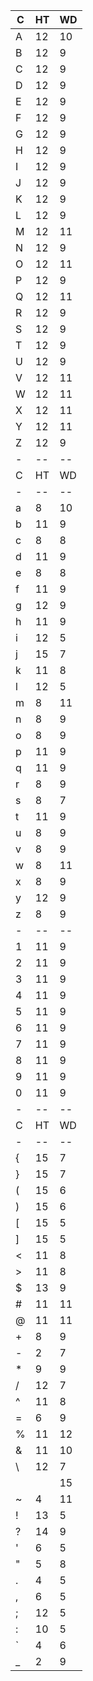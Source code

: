| C | HT | WD |
| - | -- | -- |
| A | 12 | 10 | All caps characters are drawn down two pixels 
| B | 12 |  9 | highest pixels all align
| C | 12 |  9 |
| D | 12 |  9 |
| E | 12 |  9 |
| F | 12 |  9 |
| G | 12 |  9 |
| H | 12 |  9 |
| I | 12 |  9 |
| J | 12 |  9 |
| K | 12 |  9 |
| L | 12 |  9 |
| M | 12 | 11 |
| N | 12 |  9 |
| O | 12 | 11 |
| P | 12 |  9 |
| Q | 12 | 11 |
| R | 12 |  9 |
| S | 12 |  9 |
| T | 12 |  9 |
| U | 12 |  9 |
| V | 12 | 11 |
| W | 12 | 11 |
| X | 12 | 11 |
| Y | 12 | 11 |
| Z | 12 |  9 |
| - | -- | -- |
| C | HT | WD |
| - | -- | -- |
| a |  8 | 10 | Highest pixel down four
| b | 11 |  9 | down 1
| c |  8 |  8 | down 4
| d | 11 |  9 | down 1
| e |  8 |  8 | down 4
| f | 11 |  9 | down 1
| g | 12 |  9 | down 3
| h | 11 |  9 | down 1
| i | 12 |  5 | down 0
| j | 15 |  7 | down 0
| k | 11 |  8 | down 1
| l | 12 |  5 | down 0
| m |  8 | 11 | down 4
| n |  8 |  9 | down 4
| o |  8 |  9 | down 4
| p | 11 |  9 | down 4
| q | 11 |  9 | down 4
| r |  8 |  9 | down 4
| s |  8 |  7 | down 4
| t | 11 |  9 | down 1
| u |  8 |  9 | down 4
| v |  8 |  9 | down 4
| w |  8 | 11 | down 4
| x |  8 |  9 | down 4
| y | 12 |  9 | down 4
| z |  8 |  9 | down 4
| - | -- | -- |
| 1 | 11 |  9 | All numbers,
| 2 | 11 |  9 | highest pixel is down 2
| 3 | 11 |  9 |
| 4 | 11 |  9 |
| 5 | 11 |  9 |
| 6 | 11 |  9 |
| 7 | 11 |  9 |
| 8 | 11 |  9 |
| 9 | 11 |  9 |
| 0 | 11 |  9 |
| - | -- | -- |
| C | HT | WD |
| - | -- | -- |
| { | 15 |  7 | down 0
| } | 15 |  7 | down 0
| ( | 15 |  6 | down 0
| ) | 15 |  6 | down 0
| [ | 15 |  5 | down 0
| ] | 15 |  5 | down 0
| < | 11 |  8 | down 2
| > | 11 |  8 | down 2
| $ | 13 |  9 | down 1
| # | 11 | 11 | down 2
| @ | 11 | 11 | down 2
| + |  8 |  9 | down 4
| - |  2 |  7 | down 7
| * |  9 |  9 | down 2
| / | 12 |  7 | down 2
| ^ | 11 |  8 | down 2
| = |  6 |  9 | down 5
| % | 11 | 12 | down 2
| & | 11 | 10 | down 2
| \ | 12 |  7 | down 2
| | | 15 |  3 | down 0
| ~ |  4 | 11 | down 6
| ! | 13 |  5 | down 1
| ? | 14 |  9 | down 0
| ' |  6 |  5 | down 0
| " |  5 |  8 | down 0
| . |  4 |  5 | down 10
| , |  6 |  5 | down 10
| ; | 12 |  5 | down 4
| : | 10 |  5 | down 4
| ` |  4 |  6 | down 0
| _ |  2 |  9 | down 10
